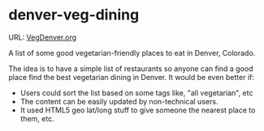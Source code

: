 denver-veg-dining
=================

URL: [VegDenver.org](http://VegDenver.org)

A list of some good vegetarian-friendly places to eat in Denver, Colorado.

The idea is to have a simple list of restaurants so anyone can find a good place find the best vegetarian dining in Denver. It would be even better if:
 * Users could sort the list based on some tags like, "all vegetarian", etc
 * The content can be easily updated by non-technical users.
 * It used HTML5 geo lat/long stuff to give someone the nearest place to them, etc.
